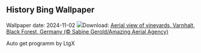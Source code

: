 ## History Bing Wallpaper
Wallpaper date: 2024-11-02
![](https://www.bing.com/th?id=OHR.VineyardsBlackForestFall_EN-CA1623253128_UHD.jpg&w=1000)Download: [Aerial view of vineyards, Varnhalt, Black Forest, Germany (© Sabine Gerold/Amazing Aerial Agency)](https://www.bing.com/th?id=OHR.VineyardsBlackForestFall_EN-CA1623253128_UHD.jpg)

Auto get programm by LtgX
